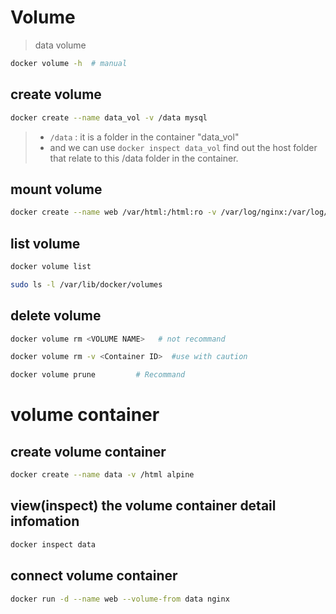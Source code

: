 # Volume 
> data volume

```bash
docker volume -h  # manual
```
## create volume 

```bash
docker create --name data_vol -v /data mysql
```
> - `/data` : it is a folder in the container "data_vol"
> - and we can use `docker inspect data_vol` find out the host folder that relate to this /data folder in the container.
## mount volume
```bash
docker create --name web /var/html:/html:ro -v /var/log/nginx:/var/log/nginx nginx
```
## list volume
```bash
docker volume list

sudo ls -l /var/lib/docker/volumes
```

## delete volume
```bash
docker volume rm <VOLUME NAME>   # not recommand

docker volume rm -v <Container ID>  #use with caution

docker volume prune         # Recommand
```

# volume container

## create volume container
```bash
docker create --name data -v /html alpine
```

## view(inspect) the volume container detail infomation
```bash
docker inspect data
```

## connect volume container
```bash
docker run -d --name web --volume-from data nginx
```


